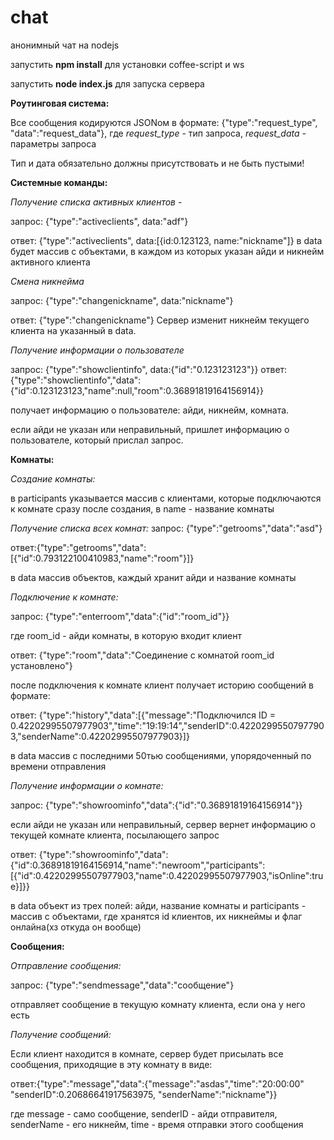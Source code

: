 # chat
анонимный чат на nodejs

запустить **npm install** для установки coffee-script и ws

запустить **node index.js** для запуска сервера


**Роутинговая система:**

Все сообщения кодируются JSONом в формате: 
{"type":"request_type", "data":"request_data"},
где *request_type* - тип запроса,
*request_data* - параметры запроса

Тип и дата обязательно должны присутствовать и не быть пустыми!

**Системные команды:**

*Получение списка активных клиентов -* 

запрос: {"type":"activeclients", data:"adf"}

ответ: {"type":"activeclients", data:[{id:0.123123, name:"nickname"]}
в data будет массив с объектами, в каждом из которых указан айди и никнейм активного клиента

*Смена никнейма*

запрос: {"type":"changenickname", data:"nickname"}

ответ: {"type":"changenickname"}
Сервер изменит никнейм текущего клиента на указанный в data.

*Получение информации о пользователе*

запрос: {"type":"showclientinfo", data:{"id":"0.123123123"}}
ответ: {"type":"showclientinfo","data":{"id":0.123123123,"name":null,"room":0.36891819164156914}}

получает информацию о пользователе: айди, никнейм, комната.

если айди не указан или неправильный, пришлет информацию о пользователе, который прислал запрос.

**Комнаты:**

*Создание комнаты:*

в participants указывается массив с клиентами, которые подключаются к комнате сразу после создания, в name - название комнаты

*Получение списка всех комнат:*
запрос: {"type":"getrooms","data":"asd"}

ответ:{"type":"getrooms","data":[{"id":0.793122100410983,"name":"room"}]}

в data массив объектов, каждый хранит айди и название комнаты

*Подключение к комнате:*

запрос: {"type":"enterroom","data":{"id":"room_id"}}

где room_id - айди комнаты, в которую входит клиент

ответ: {"type":"room","data":"Соединение с комнатой room_id установлено"}

после подключения к комнате клиент получает историю сообщений в формате:

ответ: {"type":"history","data":[{"message":"Подключился ID = 0.42202995507977903","time":"19:19:14","senderID":0.42202995507977903,"senderName":0.42202995507977903}]}

в data массив с последними 50тью сообщениями, упорядоченный по времени отправления


*Получение информации о комнате:*

запрос: {"type":"showroominfo","data":{"id":"0.36891819164156914"}}

если айди не указан или неправильный, сервер вернет информацию о текущей комнате клиента, посылающего запрос

ответ: {"type":"showroominfo","data":{"id":0.36891819164156914,"name":"newroom","participants":[{"id":0.42202995507977903,"name":0.42202995507977903,"isOnline":true}]}}

в data объект из трех полей: айди, название комнаты и 
participants - массив с объектами, где хранятся id клиентов, их никнеймы и флаг онлайна(хз откуда он вообще)

**Сообщения:**

*Отправление сообщения:* 

запрос: {"type":"sendmessage","data":"сообщение"}

отправляет сообщение в текущую комнату клиента, если она у него есть

*Получение сообщений:*

Если клиент находится в комнате, сервер будет присылать все сообщения, приходящие в эту комнату в виде: 

ответ:{"type":"message","data":{"message":"asdas","time":"20:00:00" "senderID":0.20686641917563975, "senderName":"nickname"}}

где message - само сообщение, senderID - айди отправителя, senderName - его никнейм, time - время отправки этого сообщения